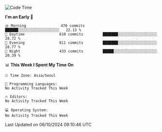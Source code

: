 <!--START_SECTION:waka-->
![Code Time](http://img.shields.io/badge/Code%20Time-1%2C511%20hrs%2019%20mins-blue)

**I'm an Early 🐤** 

```text
🌞 Morning                470 commits         ██████░░░░░░░░░░░░░░░░░░░   22.13 % 
🌆 Daytime                610 commits         ███████░░░░░░░░░░░░░░░░░░   28.72 % 
🌃 Evening                611 commits         ███████░░░░░░░░░░░░░░░░░░   28.77 % 
🌙 Night                  433 commits         █████░░░░░░░░░░░░░░░░░░░░   20.39 % 
```


📊 **This Week I Spent My Time On** 

```text
🕑︎ Time Zone: Asia/Seoul

💬 Programming Languages: 
No Activity Tracked This Week

🔥 Editors: 
No Activity Tracked This Week

💻 Operating System: 
No Activity Tracked This Week
```


 Last Updated on 06/10/2024 09:10:46 UTC
<!--END_SECTION:waka-->
